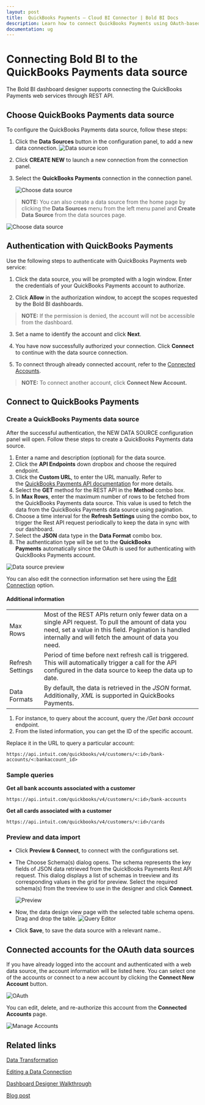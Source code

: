 ```yaml
---
layout: post
title:  QuickBooks Payments – Cloud BI Connector | Bold BI Docs
description: Learn how to connect QuickBooks Payments using OAuth-based authentication through REST API endpoint with Bold BI Cloud.
documentation: ug
---
```


# Connecting Bold BI to the QuickBooks Payments data source
The Bold BI dashboard designer supports connecting the QuickBooks Payments web services through REST API. 

## Choose QuickBooks Payments data source
To configure the QuickBooks Payments data source, follow these steps:
1. Click the **Data Sources** button in the configuration panel, to add a new data connection.
   ![Data source icon](/static/assets/cloud/working-with-datasource/data-connectors/images/common/DataSourcesIcon.png)

2. Click **CREATE NEW** to launch a new connection from the connection panel.
3. Select the **QuickBooks Payments** connection in the connection panel.

   ![Choose data source](/static/assets/cloud/working-with-datasource/data-connectors/images/QuickBooksPayments/ChooseDS.png)

> **NOTE:** You can also create a data source from the home page by clicking the **Data Sources** menu from the left menu panel and **Create Data Source** from the data sources page.

   ![Choose data source](/static/assets/cloud/working-with-datasource/data-connectors/images/QuickBooksPayments/ChooseDS_server.png)

## Authentication with QuickBooks Payments
Use the following steps to authenticate with QuickBooks Payments web service:
 
1. Click the data source, you will be prompted with a login window. Enter the credentials of your QuickBooks Payments account to authorize.
 
2. Click **Allow** in the authorization window, to accept the scopes requested by the Bold BI dashboards.
> **NOTE:** If the permission is denied, the account will not be accessible from the dashboard.
 
3. Set a name to identify the account and click **Next**. 
 
4. You have now successfully authorized your connection. Click **Connect** to continue with the data source connection.
 
5. To connect through already connected account, refer to the [Connected Accounts](#connected-accounts-for-oauth-data-sources). 
> **NOTE:** To connect another account, click **Connect New Account.**


## Connect to QuickBooks Payments
### Create a QuickBooks Payments data source
After the successful authentication, the NEW DATA SOURCE configuration panel will open. Follow these steps to create a QuickBooks Payments data source.
1. Enter a name and description (optional) for the data source.
2. Click the **API Endpoints** down dropbox and choose the required endpoint.
3. Click the **Custom URL**, to enter the URL manually. Refer to the [QuickBooks Payments API documentation](https://developer.intuit.com/app/developer/qbo/docs/api/accounting/all-entities/account) for more details.
4. Select the **GET** method for the REST API in the **Method** combo box.
5. In **Max Rows**, enter the maximum number of rows to be fetched from the QuickBooks Payments data source. This value is used to fetch the data from the QuickBooks Payments data source using pagination.
6. Choose a time interval for the **Refresh Settings** using the combo box, to trigger the Rest API request periodically to keep the data in sync with our dashboard.  
7. Select the **JSON** data type in the **Data Format** combo box.
8. The authentication type will be set to the **QuickBooks Payments** automatically since the OAuth is used for authenticating with QuickBooks Payments account.

![Data source preview](/static/assets/cloud/working-with-datasource/data-connectors/images/QuickBooksPayments/DataSourcesView.png)

You can also edit the connection information set here using the [Edit Connection](/cloud-bi/working-with-data-source/editing-a-data-connection/) option.

#### Additional information
<table width="600">
<tr>
<td>
Max Rows
</td>
<td>
Most of the REST APIs return only fewer data on a single API request. To pull the amount of data you need, set a value in this field.  
Pagination is handled internally and will fetch the amount of data you need.
</td>
</tr>
<tr>
<td>
Refresh Settings
</td>
<td>
Period of time before next refresh call is triggered. This will automatically trigger a call for the API configured in the data source to keep the data up to date.
</td>
</tr>
<tr>
<td>
Data Formats 
</td>
<td>
By default, the data is retrieved in the <i>JSON</i> format. Additionally, <i>XML</i> is supported in QuickBooks Payments.
</td>
</tr>
</table>

1. For instance, to query about the account, query the <i>/Get bank account</i> endpoint.
2. From the listed information, you can get the ID of the specific account.

Replace it in the URL to query a particular account:

   `https://api.intuit.com/quickbooks/v4/customers/<:id>/bank-accounts/<:bankaccount_id>`

### Sample queries
**Get all bank accounts associated with a customer**

   `https://api.intuit.com/quickbooks/v4/customers/<:id>/bank-accounts`

**Get all cards associated with a customer**

   `https://api.intuit.com/quickbooks/v4/customers/<:id>/cards`

### Preview and data import
* Click **Preview & Connect**, to connect with the configurations set.
* The Choose Schema(s) dialog opens. The schema represents the key fields of JSON data retrieved from the QuickBooks Payments Rest API request. This dialog displays a list of schemas in treeview and its corresponding values in the grid for preview. Select the required schema(s) from the treeview to use in the designer and click **Connect**.

   ![Preview](/static/assets/cloud/working-with-datasource/data-connectors/images/common/Preview.png)

* Now, the data design view page with the selected table schema opens. Drag and drop the table.
   ![Query Editor](/static/assets/cloud/working-with-datasource/data-connectors/images/common/QueryEditor.png)

* Click **Save**, to save the data source with a relevant name..

## Connected accounts for the OAuth data sources
If you have already logged into the account and authenticated with a web data source, the account information will be listed here. You can select one of the accounts or connect to a new account by clicking the **Connect New Account** button.

   ![OAuth](/static/assets/cloud/working-with-datasource/data-connectors/images/QuickBooksPayments/OAuthDSPayments.png)

You can edit, delete, and re-authorize this account from the **Connected Accounts** page.

   ![Manage Accounts](/static/assets/cloud/working-with-datasource/data-connectors/images/QuickBooksPayments/ManageDS.png)


## Related links
[Data Transformation](/cloud-bi/working-with-data-source/transforming-data/joining-table/)

[Editing a Data Connection](/cloud-bi/working-with-data-source/editing-a-data-connection/)   

[Dashboard Designer Walkthrough](/cloud-bi/getting-started/quick-start/)

[Blog post](https://www.boldbi.com/blog/quickbooks-dashboard-example-for-exploring-financial-data-with-bold-bi)